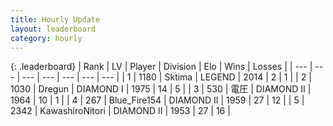 ```yaml
---
title: Hourly Update
layout: leaderboard
category: hourly
---
```


{: .leaderboard}
| Rank | LV | Player | Division | Elo | Wins | Losses |
| --- | --- | --- | --- | --- | --- | --- |
| <span data-change="0">1</span> | 1180 | <span title="ID: 353063">Sktima</span> | LEGEND | <span data-change="0">2014</span> | <span data-change="0">2</span> | <span data-change="0">1</span> |
| <span data-change="0">2</span> | 1030 | <span title="ID: 337810">Dregun</span> | DIAMOND I | <span data-change="0">1975</span> | <span data-change="0">14</span> | <span data-change="0">5</span> |
| <span data-change="4">3</span> | 530 | <span title="ID: 407707">電圧</span> | DIAMOND II | <span data-change="31">1964</span> | <span data-change="3">10</span> | <span data-change="0">1</span> |
| <span data-change="-1">4</span> | 267 | <span title="ID: 229312">Blue_Fire154</span> | DIAMOND II | <span data-change="0">1959</span> | <span data-change="0">27</span> | <span data-change="0">12</span> |
| <span data-change="0">5</span> | 2342 | <span title="ID: 164871">KawashiroNitori</span> | DIAMOND II | <span data-change="16">1953</span> | <span data-change="2">27</span> | <span data-change="0">16</span> |